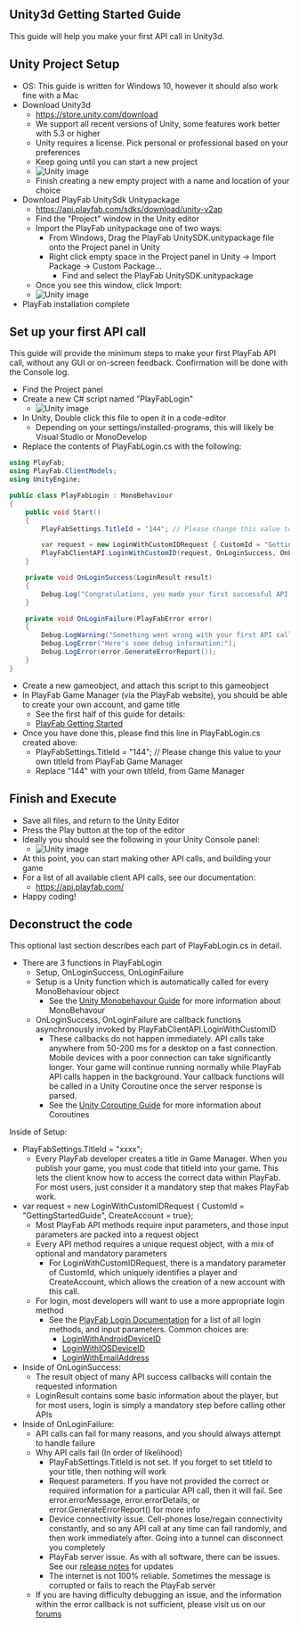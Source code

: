 Unity3d Getting Started Guide
----

This guide will help you make your first API call in Unity3d.

Unity Project Setup
----

* OS: This guide is written for Windows 10, however it should also work fine with a Mac
* Download Unity3d
  * https://store.unity.com/download
  * We support all recent versions of Unity, some features work better with 5.3 or higher
  * Unity requires a license.  Pick personal or professional based on your preferences
  * Keep going until you can start a new project
  * ![Unity image](/SdkQuickStart/images/Unity/UnityCreateProject.png)
  * Finish creating a new empty project with a name and location of your choice
* Download PlayFab UnitySdk Unitypackage
  * https://api.playfab.com/sdks/download/unity-v2ap
  * Find the "Project" window in the Unity editor
  * Import the PlayFab unitypackage one of two ways:
    * From Windows, Drag the PlayFab UnitySDK.unitypackage file onto the Project panel in Unity
    * Right click empty space in the Project panel in Unity -> Import Package -> Custom Package...
      * Find and select the PlayFab UnitySDK.unitypackage
  * Once you see this window, click Import:
  * ![Unity image](/SdkQuickStart/images/Unity/UnityImport.png)
* PlayFab installation complete

Set up your first API call
----

This guide will provide the minimum steps to make your first PlayFab API call, without any GUI or on-screen feedback.  Confirmation will be done with the Console log.

* Find the Project panel
* Create a new C# script named "PlayFabLogin"
  * ![Unity image](/SdkQuickStart/images/Unity/FirstScript.png)
* In Unity, Double click this file to open it in a code-editor
  * Depending on your settings/installed-programs, this will likely be Visual Studio or MonoDevelop
* Replace the contents of PlayFabLogin.cs with the following:

```C#
using PlayFab;
using PlayFab.ClientModels;
using UnityEngine;

public class PlayFabLogin : MonoBehaviour
{
    public void Start()
    {
        PlayFabSettings.TitleId = "144"; // Please change this value to your own titleId from PlayFab Game Manager

        var request = new LoginWithCustomIDRequest { CustomId = "GettingStartedGuide", CreateAccount = true};
        PlayFabClientAPI.LoginWithCustomID(request, OnLoginSuccess, OnLoginFailure);
    }

    private void OnLoginSuccess(LoginResult result)
    {
        Debug.Log("Congratulations, you made your first successful API call!");
    }

    private void OnLoginFailure(PlayFabError error)
    {
        Debug.LogWarning("Something went wrong with your first API call.  :(");
        Debug.LogError("Here's some debug information:");
        Debug.LogError(error.GenerateErrorReport());
    }
}
```

* Create a new gameobject, and attach this script to this gameobject
* In PlayFab Game Manager (via the PlayFab website), you should be able to create your own account, and game title
  * See the first half of this guide for details:
  * [PlayFab Getting Started](https://api.playfab.com/docs/getting-started-with-playfab)
* Once you have done this, please find this line in PlayFabLogin.cs created above:
  * PlayFabSettings.TitleId = "144"; // Please change this value to your own titleId from PlayFab Game Manager
  * Replace "144" with your own titleId, from Game Manager

Finish and Execute
----

* Save all files, and return to the Unity Editor
* Press the Play button at the top of the editor
* Ideally you should see the following in your Unity Console panel:
  * ![Unity image](/SdkQuickStart/images/Unity/FirstCallLog.png)
* At this point, you can start making other API calls, and building your game
* For a list of all available client API calls, see our documentation:
  * https://api.playfab.com/
* Happy coding!

Deconstruct the code
----

This optional last section describes each part of PlayFabLogin.cs in detail.

* There are 3 functions in PlayFabLogin
  * Setup, OnLoginSuccess, OnLoginFailure
  * Setup is a Unity function which is automatically called for every MonoBehaviour object
    * See the [Unity Monobehavour Guide](https://docs.unity3d.com/ScriptReference/MonoBehaviour.html) for more information about MonoBehavour
  * OnLoginSuccess, OnLoginFailure are callback functions asynchronously invoked by PlayFabClientAPI.LoginWithCustomID
    * These callbacks do not happen immediately.  API calls take anywhere from 50-200 ms for a desktop on a fast connection.  Mobile devices with a poor connection can take significantly longer.  Your game will continue running normally while PlayFab API calls happen in the background.  Your callback functions will be called in a Unity Coroutine once the server response is parsed.
    * See the [Unity Coroutine Guide](https://docs.unity3d.com/Manual/Coroutines.html) for more information about Coroutines

Inside of Setup:

* PlayFabSettings.TitleId = "xxxx";
  * Every PlayFab developer creates a title in Game Manager.  When you publish your game, you must code that titleId into your game.  This lets the client know how to access the correct data within PlayFab.  For most users, just consider it a mandatory step that makes PlayFab work.
* var request = new LoginWithCustomIDRequest { CustomId = "GettingStartedGuide", CreateAccount = true};
  * Most PlayFab API methods require input parameters, and those input parameters are packed into a request object
  * Every API method requires a unique request object, with a mix of optional and mandatory parameters
    * For LoginWithCustomIDRequest, there is a mandatory parameter of CustomId, which uniquely identifies a player and CreateAccount, which allows the creation of a new account with this call.
  * For login, most developers will want to use a more appropriate login method
    * See the [PlayFab Login Documentation](https://api.playfab.com/Documentation/Client#Authentication) for a list of all login methods, and input parameters.  Common choices are:
      * [LoginWithAndroidDeviceID](https://api.playfab.com/Documentation/Client/method/LoginWithAndroidDeviceID)
      * [LoginWithIOSDeviceID](https://api.playfab.com/Documentation/Client/method/LoginWithIOSDeviceID)
      * [LoginWithEmailAddress](https://api.playfab.com/Documentation/Client/method/LoginWithEmailAddress)
* Inside of OnLoginSuccess:
  * The result object of many API success callbacks will contain the requested information
  * LoginResult contains some basic information about the player, but for most users, login is simply a mandatory step before calling other APIs
* Inside of OnLoginFailure:
  * API calls can fail for many reasons, and you should always attempt to handle failure
  * Why API calls fail (In order of likelihood)
    * PlayFabSettings.TitleId is not set.  If you forget to set titleId to your title, then nothing will work
    * Request parameters.  If you have not provided the correct or required information for a particular API call, then it will fail.  See error.errorMessage, error.errorDetails, or error.GenerateErrorReport() for more info
    * Device connectivity issue.  Cell-phones lose/regain connectivity constantly, and so any API call at any time can fail randomly, and then work immediately after.  Going into a tunnel can disconnect you completely
    * PlayFab server issue.  As with all software, there can be issues.  See our [release notes](https://api.playfab.com/releaseNotes/) for updates
    * The internet is not 100% reliable.  Sometimes the message is corrupted or fails to reach the PlayFab server
  * If you are having difficulty debugging an issue, and the information within the error callback is not sufficient, please visit us on our [forums](https://community.playfab.com/index.html)
